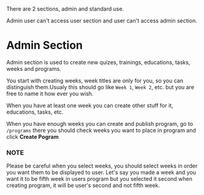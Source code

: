 There are 2 sections, admin and standard use.

Admin user can't access user section and user can't access admin section.



# Admin Section #
Admin section is used to create new quizes, trainings, educations, tasks, weeks and programs.

You start with creating weeks, week titles are only for you, so you can distinguish them.Usualy this should go like `Week 1`, `Week 2`, etc. but you are free to name it how ever you wish.

When you have at least one week you can create other stuff for it, educations, tasks, etc.

When you have enough weeks you can create and publish program, go to `/programs` there you should check weeks you want to place in program and click __Create Pogram__

### NOTE ###
Please be careful when you select weeks, you should select weeks in order you want them to be displayed to user.
Let's say you made a week and you want it to be fifth week in users program but you selected it second when creating program, it will be user's second and not fifth week.

